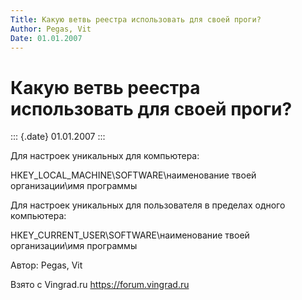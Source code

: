 ```yaml
---
Title: Какую ветвь реестра использовать для своей проги?
Author: Pegas, Vit
Date: 01.01.2007
---
```



Какую ветвь реестра использовать для своей проги?
=================================================

::: {.date}
01.01.2007
:::

Для настроек уникальных для компьютера:

HKEY\_LOCAL\_MACHINE\\SOFTWARE\\наименование твоей организации\\имя
программы

Для настроек уникальных для пользователя в пределах одного компьютера:

HKEY\_CURRENT\_USER\\SOFTWARE\\наименование твоей организации\\имя
программы

Автор: Pegas, Vit

Взято с Vingrad.ru <https://forum.vingrad.ru>
